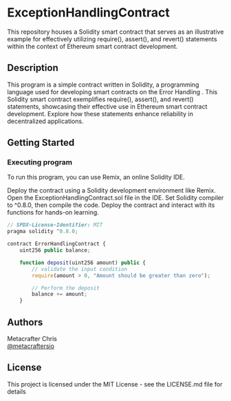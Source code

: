 # ExceptionHandlingContract

This repository houses a Solidity smart contract that serves as an illustrative example for effectively utilizing require(), assert(), and revert() statements within the context of Ethereum smart contract development.

## Description

This program is a simple contract written in Solidity, a programming language used for developing smart contracts on the Error Handling . This  Solidity smart contract  exemplifies require(), assert(), and revert() statements, showcasing their effective use in Ethereum smart contract development. Explore how these statements enhance reliability in decentralized applications.

## Getting Started

### Executing program

To run this program, you can use Remix, an online Solidity IDE. 

Deploy the contract using a Solidity development environment like Remix.
Open the ExceptionHandlingContract.sol file in the IDE.
Set Solidity compiler to ^0.8.0, then compile the code.
Deploy the contract and interact with its functions for hands-on learning.

```javascript
// SPDX-License-Identifier: MIT
pragma solidity ^0.8.0;

contract ErrorHandlingContract {
    uint256 public balance;

    function deposit(uint256 amount) public {
        // validate the input condition
        require(amount > 0, "Amount should be greater than zero");

        // Perform the deposit
        balance += amount;
    }

```
 

## Authors

Metacrafter Chris  
[@metacraftersio](https://twitter.com/metacraftersio)


## License

This project is licensed under the MIT License - see the LICENSE.md file for details
